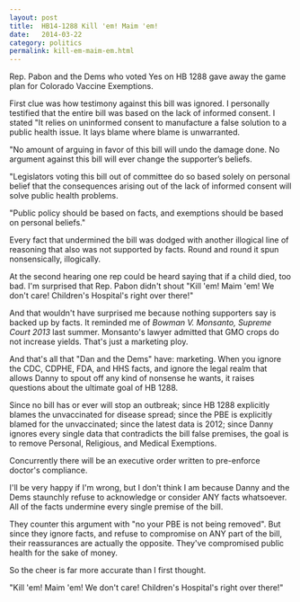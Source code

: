 ```yaml
---
layout: post
title:  HB14-1288 Kill 'em! Maim 'em!
date:   2014-03-22
category: politics
permalink: kill-em-maim-em.html
---
```

<p>Rep. Pabon and the Dems who voted Yes on HB 1288 gave away the game plan for Colorado Vaccine Exemptions.</p>

<p>First clue was how testimony against this bill was ignored. I personally testified that the entire bill was based on the lack of informed consent. I stated "It relies on uninformed consent to manufacture a false solution to a public health issue. It lays blame where blame is unwarranted.</p>

<p>"No amount of arguing in favor of this bill will undo the damage done. No argument against this bill will ever change the supporter’s beliefs.</p>

<p>"Legislators voting this bill out of committee do so based solely on personal belief that the consequences arising out of the lack of informed consent will solve public health problems.</p>

<p>"Public policy should be based on facts, and exemptions should be based on personal beliefs."</p>

<p>Every fact that undermined the bill was dodged with another illogical line of reasoning that also was not supported by facts. Round and round it spun nonsensically, illogically.</p>

<p>At the second hearing one rep could be heard saying that if a child died, too bad. I'm surprised that Rep. Pabon didn't shout "Kill 'em! Maim 'em! We don't care! Children's Hospital's right over there!"</p>

<p>And that wouldn't have surprised me because nothing supporters say is backed up by facts. It reminded me of <em>Bowman V. Monsanto, Supreme Court 2013</em> last summer. Monsanto's lawyer admitted that GMO crops do not increase yields. That's just a marketing ploy.</p>

<p>And that's all that "Dan and the Dems" have: marketing. When you ignore the CDC, CDPHE, FDA, and HHS facts, and ignore the legal realm that allows Danny to spout off any kind of nonsense he wants, it raises questions about the ultimate goal of HB 1288.</p>

<p>Since no bill has or ever will stop an outbreak; since HB 1288 explicitly blames the unvaccinated for disease spread; since the PBE is explicitly blamed for the unvaccinated; since the latest data is 2012; since Danny ignores every single data that contradicts the bill false premises, the goal is to remove Personal, Religious, and Medical Exemptions.</p>

<p>Concurrently there will be an executive order written to pre-enforce doctor's compliance.</p>

<p>I'll be very happy if I'm wrong, but I don't think I am because Danny and the Dems staunchly refuse to acknowledge or consider ANY facts whatsoever. All of the facts undermine every single premise of the bill.</p>

<p>They counter this argument with "no your PBE is not being removed". But since they ignore facts, and refuse to compromise on ANY part of the bill, their reassurances are actually the opposite. They've compromised public health for the sake of money.</p>

<p>So the cheer is far more accurate than I first thought.</p>

<p>"Kill 'em! Maim 'em! We don't care! Children's Hospital's right over there!"</p>
